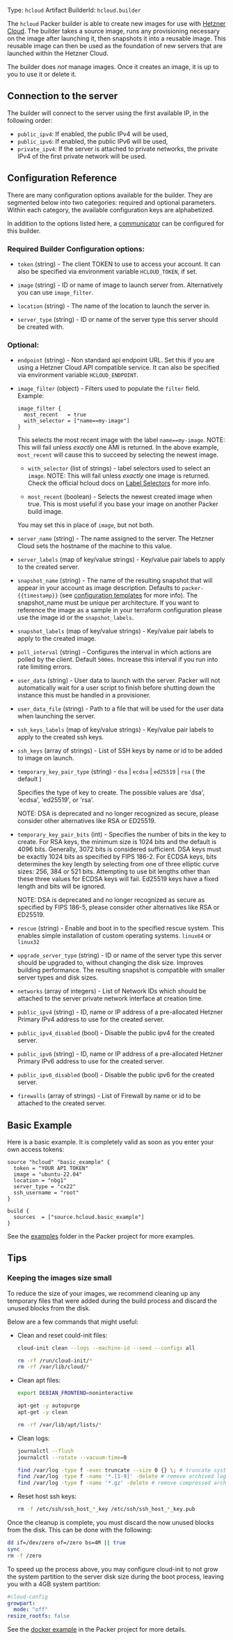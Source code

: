 Type: `hcloud`
Artifact BuilderId: `hcloud.builder`

The `hcloud` Packer builder is able to create new images for use with [Hetzner
Cloud](https://www.hetzner.com/cloud/). The builder takes a source image, runs any
provisioning necessary on the image after launching it, then snapshots it into
a reusable image. This reusable image can then be used as the foundation of new
servers that are launched within the Hetzner Cloud.

The builder does _not_ manage images. Once it creates an image, it is up to you
to use it or delete it.

## Connection to the server

The builder will connect to the server using the first available IP, in the following order:

- `public_ipv4`: If enabled, the public IPv4 will be used,
- `public_ipv6`: If enabled, the public IPv6 will be used,
- `private_ipv4`: If the server is attached to private networks, the private IPv4 of the
  first private network will be used.

## Configuration Reference

There are many configuration options available for the builder. They are
segmented below into two categories: required and optional parameters. Within
each category, the available configuration keys are alphabetized.

In addition to the options listed here, a
[communicator](/packer/docs/templates/legacy_json_templates/communicator) can be configured for this
builder.

### Required Builder Configuration options:

- `token` (string) - The client TOKEN to use to access your account. It can
  also be specified via environment variable `HCLOUD_TOKEN`, if set.

- `image` (string) - ID or name of image to launch server from. Alternatively
  you can use `image_filter`.

- `location` (string) - The name of the location to launch the server in.

- `server_type` (string) - ID or name of the server type this server should
  be created with.

### Optional:

- `endpoint` (string) - Non standard api endpoint URL. Set this if you are
  using a Hetzner Cloud API compatible service. It can also be specified via
  environment variable `HCLOUD_ENDPOINT`.

- `image_filter` (object) - Filters used to populate the `filter`
  field. Example:

  ```hcl
  image_filter {
    most_recent   = true
    with_selector = ["name==my-image"]
  }
  ```

  This selects the most recent image with the label `name==my-image`. NOTE:
  This will fail unless _exactly_ one AMI is returned. In the above example,
  `most_recent` will cause this to succeed by selecting the newest image.

  - `with_selector` (list of strings) - label selectors used to select an
    `image`. NOTE: This will fail unless _exactly_ one image is returned.
    Check the official hcloud docs on
    [Label Selectors](https://docs.hetzner.cloud/#label-selector)
    for more info.

  - `most_recent` (boolean) - Selects the newest created image when true.
    This is most useful if you base your image on another Packer build image.

  You may set this in place of `image`, but not both.

- `server_name` (string) - The name assigned to the server. The Hetzner Cloud
  sets the hostname of the machine to this value.

- `server_labels` (map of key/value strings) - Key/value pair labels to
  apply to the created server.

- `snapshot_name` (string) - The name of the resulting snapshot that will
  appear in your account as image description. Defaults to `packer-{{timestamp}}` (see
  [configuration templates](/packer/docs/templates/legacy_json_templates/engine) for more info).
  The snapshot_name must be unique per architecture.
  If you want to reference the image as a sample in your terraform configuration please use the image id or the `snapshot_labels`.

- `snapshot_labels` (map of key/value strings) - Key/value pair labels to
  apply to the created image.

- `poll_interval` (string) - Configures the interval in which actions are
  polled by the client. Default `500ms`. Increase this interval if you run
  into rate limiting errors.

- `user_data` (string) - User data to launch with the server. Packer will not
  automatically wait for a user script to finish before shutting down the
  instance this must be handled in a provisioner.

- `user_data_file` (string) - Path to a file that will be used for the user
  data when launching the server.

- `ssh_keys_labels` (map of key/value strings) - Key/value pair labels to
  apply to the created ssh keys.

- `ssh_keys` (array of strings) - List of SSH keys by name or id to be added
  to image on launch.

<!-- Code generated from the comments of the SSHTemporaryKeyPair struct in communicator/config.go; DO NOT EDIT MANUALLY -->

- `temporary_key_pair_type` (string) - `dsa` | `ecdsa` | `ed25519` | `rsa` ( the default )
  
  Specifies the type of key to create. The possible values are 'dsa',
  'ecdsa', 'ed25519', or 'rsa'.
  
  NOTE: DSA is deprecated and no longer recognized as secure, please
  consider other alternatives like RSA or ED25519.

- `temporary_key_pair_bits` (int) - Specifies the number of bits in the key to create. For RSA keys, the
  minimum size is 1024 bits and the default is 4096 bits. Generally, 3072
  bits is considered sufficient. DSA keys must be exactly 1024 bits as
  specified by FIPS 186-2. For ECDSA keys, bits determines the key length
  by selecting from one of three elliptic curve sizes: 256, 384 or 521
  bits. Attempting to use bit lengths other than these three values for
  ECDSA keys will fail. Ed25519 keys have a fixed length and bits will be
  ignored.
  
  NOTE: DSA is deprecated and no longer recognized as secure as specified
  by FIPS 186-5, please consider other alternatives like RSA or ED25519.

<!-- End of code generated from the comments of the SSHTemporaryKeyPair struct in communicator/config.go; -->


- `rescue` (string) - Enable and boot in to the specified rescue system. This
  enables simple installation of custom operating systems. `linux64` or `linux32`

- `upgrade_server_type` (string) - ID or name of the server type this server should
  be upgraded to, without changing the disk size. Improves building performance.
  The resulting snapshot is compatible with smaller server types and disk sizes.

- `networks` (array of integers) - List of Network IDs which should be
  attached to the server private network interface at creation time.

- `public_ipv4` (string) - ID, name or IP address of a pre-allocated Hetzner
  Primary IPv4 address to use for the created server.

- `public_ipv4_disabled` (bool) - Disable the public ipv4 for the created server.

- `public_ipv6` (string) - ID, name or IP address of a pre-allocated Hetzner
  Primary IPv6 address to use for the created server.

- `public_ipv6_disabled` (bool) - Disable the public ipv6 for the created server.

- `firewalls` (array of strings) - List of Firewall by name or id to be attached
  to the created server.

## Basic Example

Here is a basic example. It is completely valid as soon as you enter your own
access tokens:

```hcl
source "hcloud" "basic_example" {
  token = "YOUR API TOKEN"
  image = "ubuntu-22.04"
  location = "nbg1"
  server_type = "cx22"
  ssh_username = "root"
}

build {
  sources  = ["source.hcloud.basic_example"]
}
```

See the [examples](https://github.com/hetznercloud/packer-plugin-hcloud/tree/main/example) folder in the Packer project for more examples.

## Tips

### Keeping the images size small

To reduce the size of your images, we recommend cleaning up any temporary files that
were added during the build process and discard the unused blocks from the disk.

Below are a few commands that might useful:

- Clean and reset could-init files:

  ```bash
  cloud-init clean --logs --machine-id --seed --configs all

  rm -rf /run/cloud-init/*
  rm -rf /var/lib/cloud/*
  ```

- Clean apt files:

  ```bash
  export DEBIAN_FRONTEND=noninteractive

  apt-get -y autopurge
  apt-get -y clean

  rm -rf /var/lib/apt/lists/*
  ```

- Clean logs:

  ```bash
  journalctl --flush
  journalctl --rotate --vacuum-time=0

  find /var/log -type f -exec truncate --size 0 {} \; # truncate system logs
  find /var/log -type f -name '*.[1-9]' -delete # remove archived logs
  find /var/log -type f -name '*.gz' -delete # remove compressed archived logs
  ```

- Reset host ssh keys:

  ```bash
  rm -f /etc/ssh/ssh_host_*_key /etc/ssh/ssh_host_*_key.pub
  ```

Once the cleanup is complete, you must discard the now unused blocks from the disk. This can be done with the following:

```bash
dd if=/dev/zero of=/zero bs=4M || true
sync
rm -f /zero
```

To speed up the process above, you may configure cloud-init to not grow the system partition to the server disk size during the boot process, leaving you with a 4GB system partition:

```yaml
#cloud-config
growpart:
  mode: "off"
resize_rootfs: false
```

See the [docker example](https://github.com/hetznercloud/packer-plugin-hcloud/tree/main/example/docker) in the Packer project for more details.
